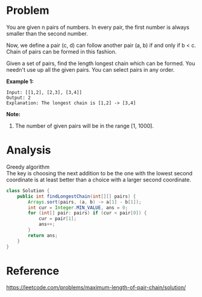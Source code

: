 # Problem

You are given n pairs of numbers. In every pair, the first number is always smaller than the second number.

Now, we define a pair (c, d) can follow another pair (a, b) if and only if b < c. Chain of pairs can be formed in this fashion.

Given a set of pairs, find the length longest chain which can be formed. You needn't use up all the given pairs. You can select pairs in any order.

**Example 1:**
```
Input: [[1,2], [2,3], [3,4]]
Output: 2
Explanation: The longest chain is [1,2] -> [3,4]
```

**Note:**
1. The number of given pairs will be in the range [1, 1000].

# Analysis
Greedy algorithm  
The key is choosing the next addition to be the one with the lowest second coordinate is at least better than a choice with a larger second coordinate.

```Java
class Solution {
    public int findLongestChain(int[][] pairs) {
        Arrays.sort(pairs, (a, b) -> a[1] - b[1]);
        int cur = Integer.MIN_VALUE, ans = 0;
        for (int[] pair: pairs) if (cur < pair[0]) {
            cur = pair[1];
            ans++;
        }
        return ans;
    }
}
```

# Reference
https://leetcode.com/problems/maximum-length-of-pair-chain/solution/
